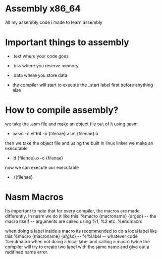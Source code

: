 # Assembly x86_64
All my assembly code i made to learn assembly

# Important things to assembly
- .text where your code goes
- .bss where you reserve memory
- .data where you store data

- the compiler will start to execute the _start label first before anything else

# How to compile assembly?
we take the .asm file and make an object file out of it using nasm
- nasm -o elf64 -o {filenae}.asm {filenae}.o

then we take the object file and using the built in linux linker we make an executable
- ld {filenae}.o -o {filenae}

now we can execute our executable
- ./{filenae}

# Nasm Macros
Its important to note that for every compiler, the macros are made differently.
In nasm we do it like this:
%macro {macroname} {argsc}
  -- the macro itself
  -- arguments are called using %1, %2 etc.
%endmacro

when doing a label inside a macro its recommended to do a local label like this
%macro {macroname} {argsc}
  -- %%label
  --  whatever code
%endmacro
when not doing a local label and calling a macro twice the compiler will try to create two label with the same name and give out a redifined name error.
